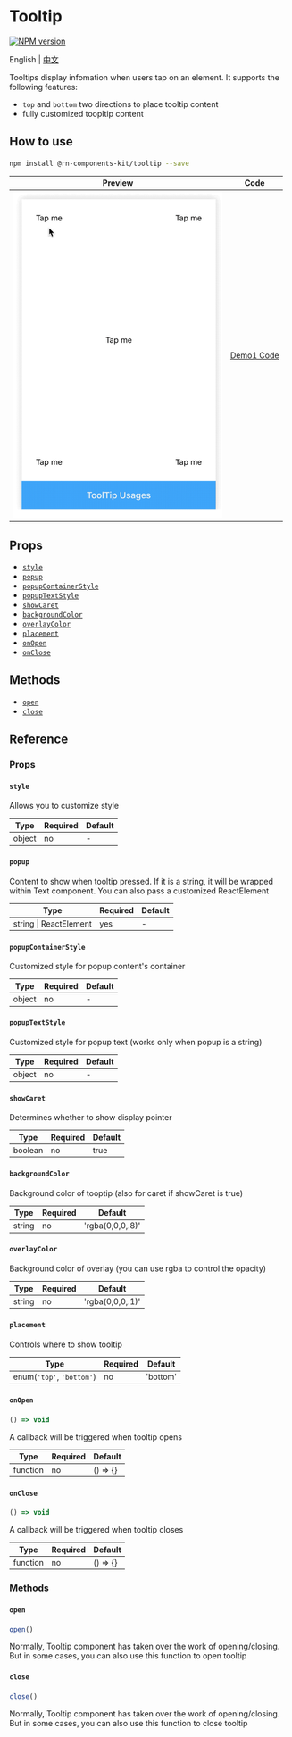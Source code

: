 # Tooltip

[![NPM version](https://img.shields.io/npm/v/@rn-components-kit/tooltip.svg)](https://www.npmjs.com/package/@rn-components-kit/tooltip)

English | [中文](./README.zh-CN.md)

Tooltips display infomation when users tap on an element. It supports the following features:

- `top` and `bottom` two directions to place tooltip content
- fully customized toopltip content

## How to use

```bash
npm install @rn-components-kit/tooltip --save
```

|Preview|Code|
|------------|:---------:|
|<img width="375" src="./preview/tooltip-usages.gif"/>|[Demo1 Code](./demos/Demo1.js)|

## Props

- [`style`](#style)
- [`popup`](#popup)
- [`popupContainerStyle`](#popupContainerStyle)
- [`popupTextStyle`](#popupTextStyle)
- [`showCaret`](#showCaret)
- [`backgroundColor`](#backgroundColor)
- [`overlayColor`](#overlayColor)
- [`placement`](#placement)
- [`onOpen`](#onOpen)
- [`onClose`](#onClose)

## Methods

- [`open`](#open)
- [`close`](#close)

## Reference

### Props

#### `style`

Allows you to customize style

|Type|Required|Default|
|----|--------|-------|
|object|no|-|

#### `popup`

Content to show when tooltip pressed. If it is a string, it will be wrapped within Text component. You can also pass a customized ReactElement

|Type|Required|Default|
|----|--------|-------|
|string \| ReactElement|yes|-|

#### `popupContainerStyle`

Customized style for popup content's container

|Type|Required|Default|
|----|--------|-------|
|object|no|-|

#### `popupTextStyle`

Customized style for popup text (works only when popup is a string)

|Type|Required|Default|
|----|--------|-------|
|object|no|-|

#### `showCaret`

Determines whether to show display pointer

|Type|Required|Default|
|----|--------|-------|
|boolean|no|true|

#### `backgroundColor`

Background color of tooptip (also for caret if showCaret is true)

|Type|Required|Default|
|----|--------|-------|
|string|no|'rgba(0,0,0,.8)'|

#### `overlayColor`

Background color of overlay (you can use rgba to control the opacity)

|Type|Required|Default|
|----|--------|-------|
|string|no|'rgba(0,0,0,.1)'|

#### `placement`

Controls where to show tooltip

|Type|Required|Default|
|----|--------|-------|
|enum(`'top'`, `'bottom'`)|no|'bottom'|

#### `onOpen`

```js
() => void
```

A callback will be triggered when tooltip opens

|Type|Required|Default|
|----|--------|-------|
|function|no|() => {}|

#### `onClose`

```js
() => void
```

A callback will be triggered when tooltip closes

|Type|Required|Default|
|----|--------|-------|
|function|no|() => {}|

### Methods

#### `open`

```js
open()
```

Normally, Tooltip component has taken over the work of opening/closing. But in some cases, you can also use this function to open tooltip

#### `close`

```js
close()
```

Normally, Tooltip component has taken over the work of opening/closing. But in some cases, you can also use this function to close tooltip
